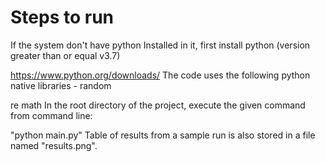 # Steps to run
If the system don't have python Installed in it, first install python (version greater than or equal v3.7)

https://www.python.org/downloads/
The code uses the following python native libraries - random

re
math
In the root directory of the project, execute the given command from command line:

"python main.py"
Table of results from a sample run is also stored in a file named "results.png".
